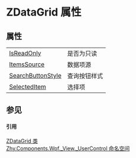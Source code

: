 # ZDataGrid 属性




## 属性
<table>
<tr>
<td><a href="P_Zhy_Components_Wpf__View__UserControl_ZDataGrid_IsReadOnly">IsReadOnly</a></td>
<td>是否为只读</td></tr>
<tr>
<td><a href="P_Zhy_Components_Wpf__View__UserControl_ZDataGrid_ItemsSource">ItemsSource</a></td>
<td>数据项源</td></tr>
<tr>
<td><a href="P_Zhy_Components_Wpf__View__UserControl_ZDataGrid_SearchButtonStyle">SearchButtonStyle</a></td>
<td>查询按钮样式</td></tr>
<tr>
<td><a href="P_Zhy_Components_Wpf__View__UserControl_ZDataGrid_SelectedItem">SelectedItem</a></td>
<td>选择项</td></tr>
</table>

## 参见


#### 引用
<a href="T_Zhy_Components_Wpf__View__UserControl_ZDataGrid">ZDataGrid 类</a>  
<a href="N_Zhy_Components_Wpf__View__UserControl">Zhy.Components.Wpf._View._UserControl 命名空间</a>  

